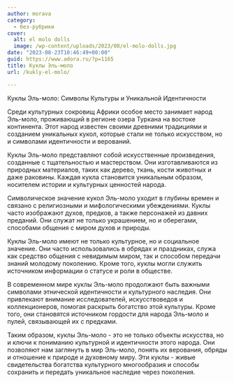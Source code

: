 ```yaml
---
author: morava
category:
  - без-рубрики
cover:
  alt: el molo dolls
  image: /wp-content/uploads/2023/08/el-molo-dolls.jpg
date: "2023-08-23T10:46:49+00:00"
guid: https://www.adora.ru/?p=1165
title: Куклы Эль-моло
url: /kukly-el-molo/

---
```

Куклы Эль-моло: Символы Культуры и Уникальной Идентичности

Среди культурных сокровищ Африки особое место занимает народ Эль-моло, проживающий в регионе озера Туркана на востоке континента. Этот народ известен своими древними традициями и созданием уникальных кукол, которые стали не только искусством, но и символами идентичности и верований.

Куклы Эль-моло представляют собой искусственные произведения, созданные с тщательностью и мастерством. Они изготавливаются из природных материалов, таких как дерево, ткань, кости животных и даже раковины. Каждая кукла становится уникальным образом, носителем истории и культурных ценностей народа.

Символическое значение кукол Эль-моло уходит в глубины времен и связано с религиозными и мифологическими убеждениями. Куклы часто изображают духов, предков, а также персонажей из давних преданий. Они служат не только украшением, но и оберегами, способами общения с миром духов и природы.

Куклы Эль-моло имеют не только культурное, но и социальное значение. Они часто использовались в обрядах и праздниках, служа как средство общения с невидимым миром, так и способом передачи знаний молодому поколению. Кроме того, куклы могли служить источником информации о статусе и роли в обществе.

В современном мире куклы Эль-моло продолжают быть важными символами этнической идентичности и культурного наследия. Они привлекают внимание исследователей, искусствоведов и коллекционеров, помогая раскрыть богатство этой культуры. Кроме того, они становятся источником гордости для народа Эль-моло и пулей, связывающей их с предками.

Таким образом, куклы Эль\-моло \- это не только объекты искусства, но и ключи к пониманию культурной и идентичности этого народа. Они позволяют нам заглянуть в мир Эль\-моло, понять их верования, обряды и отношение к природе и духовному миру. Эти куклы \- живые свидетельства богатства культурного многообразия и способы сохранить и передать уникальное наследие через поколения.
